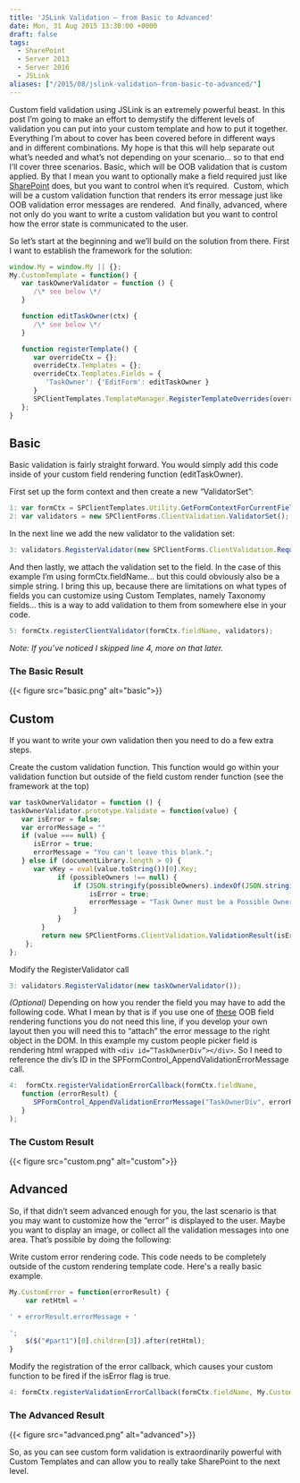 ```yaml
---
title: 'JSLink Validation – from Basic to Advanced'
date: Mon, 31 Aug 2015 13:30:00 +0000
draft: false
tags:
  - SharePoint
  - Server 2013
  - Server 2016
  - JSLink
aliases: ["/2015/08/jslink-validation-from-basic-to-advanced/"]
---
```


Custom field validation using JSLink is an extremely powerful beast. In this post I’m going to make an effort to demystify the different levels of validation you can put into your custom template and how to put it together. Everything I’m about to cover has been covered before in different ways and in different combinations. My hope is that this will help separate out what’s needed and what’s not depending on your scenario… so to that end I’ll cover three scenarios. Basic, which will be OOB validation that is custom applied. By that I mean you want to optionally make a field required just like [SharePoint](https://sharepoint.microsoft.com "Microsoft SharePoint") does, but you want to control when it’s required.  Custom, which will be a custom validation function that renders its error message just like OOB validation error messages are rendered.  And finally, advanced, where not only do you want to write a custom validation but you want to control how the error state is communicated to the user.

So let’s start at the beginning and we’ll build on the solution from there. First I want to establish the framework for the solution:

```javascript
window.My = window.My || {};
My.CustomTemplate = function() { 
   var taskOwnerValidator = function () {
      /\* see below \*/
   }

   function editTaskOwner(ctx) {
      /\* see below \*/
   }

   function registerTemplate() {
      var overrideCtx = {};
      overrideCtx.Templates = {};
      overrideCtx.Templates.Fields = {
         'TaskOwner': {'EditForm': editTaskOwner }
      }
      SPClientTemplates.TemplateManager.RegisterTemplateOverrides(overrideCtx);
   };
}

```

## Basic

Basic validation is fairly straight forward. You would simply add this code inside of your custom field rendering function (editTaskOwner).

First set up the form context and then create a new “ValidatorSet”:

```js
1: var formCtx = SPClientTemplates.Utility.GetFormContextForCurrentField(ctx);
2: var validators = new SPClientForms.ClientValidation.ValidatorSet(); 
```

In the next line we add the new validator to the validation set:

```js
3: validators.RegisterValidator(new SPClientForms.ClientValidation.RequiredValidator()); 
```

And then lastly, we attach the validation set to the field. In the case of this example I’m using formCtx.fieldName… but this could obviously also be a simple string. I bring this up, because there are limitations on what types of fields you can customize using Custom Templates, namely Taxonomy fields… this is a way to add validation to them from somewhere else in your code.

```js
5: formCtx.registerClientValidator(formCtx.fieldName, validators);
```

_Note: If you’ve noticed I skipped line 4, more on that later._

### The Basic Result

{{< figure src="basic.png" alt="basic">}}

## Custom

If you want to write your own validation then you need to do a few extra steps.

Create the custom validation function. This function would go within your validation function but outside of the field custom render function (see the framework at the top)

```js
var taskOwnerValidator = function () {
taskOwnerValidator.prototype.Validate = function(value) {
   var isError = false; 
   var errorMessage = ""
   if (value === null) {
      isError = true;
      errorMessage = "You can't leave this blank.";
   } else if (documentLibrary.length > 0) {
      var vKey = eval(value.toString())[0].Key;
            if (possibleOwners !== null) {
                if (JSON.stringify(possibleOwners).indexOf(JSON.stringify(vKey)) < 0) {
                    isError = true;
                    errorMessage = "Task Owner must be a Possible Owner.";
                }
            }
        }
        return new SPClientForms.ClientValidation.ValidationResult(isError, errorMessage);
    };
};
```

Modify the RegisterValidator call

```js
3: validators.RegisterValidator(new taskOwnerValidator());
```

_(Optional)_ Depending on how you render the field you may have to add the following code. What I mean by that is if you use one of [these](https://learn.microsoft.com/en-us/samples/browse/) OOB field rendering functions you do not need this line, if you develop your own layout then you will need this to “attach” the error message to the right object in the DOM. In this example my custom people picker field is rendering html wrapped with ```<div id=”TaskOwnerDiv”></div>```. So I need to reference the div’s ID in the SPFormControl\_AppendValidationErrorMessage call.

```js
4:  formCtx.registerValidationErrorCallback(formCtx.fieldName, 
   function (errorResult) { 
      SPFormControl_AppendValidationErrorMessage("TaskOwnerDiv", errorResult);
   }
);
```

### The Custom Result

{{< figure src="custom.png" alt="custom">}}

## Advanced

So, if that didn’t seem advanced enough for you, the last scenario is that you may want to customize how the “error” is displayed to the user. Maybe you want to display an image, or collect all the validation messages into one area. That’s possible by doing the following:

Write custom error rendering code. This code needs to be completely outside of the custom rendering template code. Here's a really basic example.

```js
My.CustomError = function(errorResult) {
    var retHtml = '

' + errorResult.errorMessage + '

';
    $($("#part1")[0].children[3]).after(retHtml);
}
```

Modify the registration of the error callback, which causes your custom function to be fired if the isError flag is true.

```js
4: formCtx.registerValidationErrorCallback(formCtx.fieldName, My.CustomError);
```

### The Advanced Result

{{< figure src="advanced.png" alt="advanced">}}

So, as you can see custom form validation is extraordinarily powerful with Custom Templates and can allow you to really take SharePoint to the next level.
